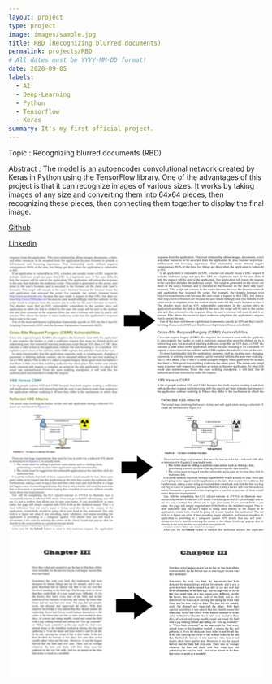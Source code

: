 ```yaml
---
layout: project
type: project
image: images/sample.jpg
title: RBD (Recognizing blurred documents)
permalink: projects/RBD
# All dates must be YYYY-MM-DD format!
date: 2020-09-05
labels:
  - AI
  - Deep-Learning
  - Python
  - Tensorflow
  - Keras
summary: It's my first official project.
---
```


Topic : Recognizing blurred documents (RBD)

Abstract : The model is an autoencoder convolutional network created by Keras in Python using the TensorFlow library. One of the advantages of this project is that it can recognize images of various sizes. It works by taking images of any size and converting them into 64x64 pieces, then recognizing these pieces, then connecting them together to display the final image.

[Github](https://github.com/AryaKoureshi/RBD)

[Linkedin](https://www.linkedin.com/posts/arya-koureshi_deeplearning-python-tensorflow-activity-6707914099294003201-5eM2)

<div class="ui xlarge images">
  <img class="ui image" src="../images/sample.jpg">
  <img class="ui image" src="../images/sample2.jpg">
  <img class="ui image" src="../images/sample3.jpg">
</div>
